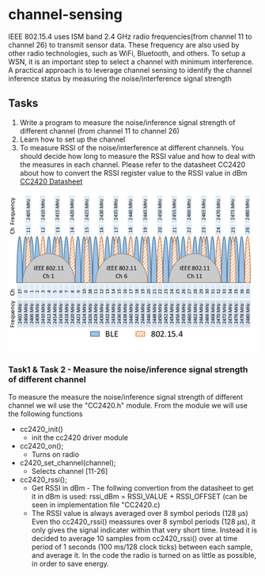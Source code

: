 # channel-sensing #

IEEE 802.15.4 uses ISM band 2.4 GHz radio frequencies(from channel 11 to channel 26) to transmit sensor
data. These frequency are also used by other radio technologies, such as WiFi, Bluetooth, and others. To
setup a WSN, it is an important step to select a channel with minimum interference. A practical approach
is to leverage channel sensing to identify the channel inference status by measuring the
noise/interference signal strength

## Tasks
1. Write a program to measure the noise/inference signal strength of different channel (from channel
11 to channel 26)
2. Learn how to set up the channel 
3. To measure RSSI of the noise/interference at different channels. You should decide how long to
measure the RSSI value and how to deal with the measures in each channel. Please refer to the
datasheet CC2420 about how to convert the RSSI register value to the RSSI value in dBm
[CC2420 Datasheet](https://www.ti.com/product/CC2420)

![Screenshot](images/channels.PNG)

### Task1 & Task 2 - Measure the noise/inference signal strength of different channel
To measure the measure the noise/inference signal strength of different channel we wil use the "CC2420.h" module. From the module we will use the following functions
*  cc2420_init()            
    * init the cc2420 driver module
*  cc2420_on();
    * Turns on radio
*  c2420_set_channel(channel);
    * Selects channel [11-26]
*  cc2420_rssi();              
    * Get RSSI in dBm - The follwing convertion from the datasheet to get it in dBm is used: rssi_dBm = RSSI_VALUE + RSSI_OFFSET (can be seen in implementation file "CC2420.c)
    * The RSSI value is always averaged over 8 symbol periods (128 μs)
Even tho cc2420_rssi() meassures over 8 symbol periods (128 μs), it only gives the signal indicater within that very short time. Instead it is decided to average 10 samples from cc2420_rssi() over at time period of 1 seconds (100 ms/128 clock ticks) between each sample, and average it. In the code the radio is turned on as little as possible, in order to save energy.
